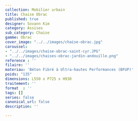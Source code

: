 ```yaml
---
collection: Mobilier urbain
title: Chaise Obrac
published: true
designer: Sovann Kim
category: Assises
sub_category: Chaise
gamme: Obrac
cover_image: "../../images/chaise-obrac.jpg"
caroussel:
- "../../images/chaise-obrac-saint-cyr.JPG"
- "../../images/chaises-obrac-jardin-andouille.png"
reference : ''
filaire: ''
materiau: 'Béton Fibré à Ultra-hautes Performances (BFUP)'
poids: "135"
dimensions: L550 x P725 x H930
traitement: ''
format  : ''
tags: []
series: false
canonical_url: false
description: ''

---
```

